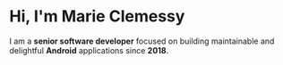 # Hi, I'm Marie Clemessy

I am a **senior software developer** focused on building maintainable and delightful **Android** applications since **2018**.
